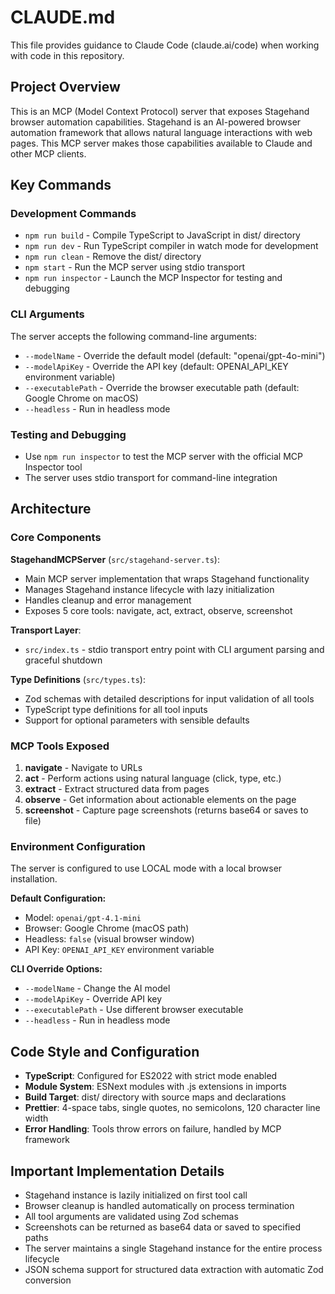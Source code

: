 # CLAUDE.md

This file provides guidance to Claude Code (claude.ai/code) when working with code in this repository.

## Project Overview

This is an MCP (Model Context Protocol) server that exposes Stagehand browser automation capabilities. Stagehand is an AI-powered browser automation framework that allows natural language interactions with web pages. This MCP server makes those capabilities available to Claude and other MCP clients.

## Key Commands

### Development Commands
- `npm run build` - Compile TypeScript to JavaScript in dist/ directory
- `npm run dev` - Run TypeScript compiler in watch mode for development
- `npm run clean` - Remove the dist/ directory
- `npm start` - Run the MCP server using stdio transport
- `npm run inspector` - Launch the MCP Inspector for testing and debugging

### CLI Arguments
The server accepts the following command-line arguments:
- `--modelName` - Override the default model (default: "openai/gpt-4o-mini")
- `--modelApiKey` - Override the API key (default: OPENAI_API_KEY environment variable)
- `--executablePath` - Override the browser executable path (default: Google Chrome on macOS)
- `--headless` - Run in headless mode

### Testing and Debugging
- Use `npm run inspector` to test the MCP server with the official MCP Inspector tool
- The server uses stdio transport for command-line integration

## Architecture

### Core Components

**StagehandMCPServer** (`src/stagehand-server.ts`):
- Main MCP server implementation that wraps Stagehand functionality
- Manages Stagehand instance lifecycle with lazy initialization
- Handles cleanup and error management
- Exposes 5 core tools: navigate, act, extract, observe, screenshot

**Transport Layer**:
- `src/index.ts` - stdio transport entry point with CLI argument parsing and graceful shutdown

**Type Definitions** (`src/types.ts`):
- Zod schemas with detailed descriptions for input validation of all tools
- TypeScript type definitions for all tool inputs
- Support for optional parameters with sensible defaults

### MCP Tools Exposed

1. **navigate** - Navigate to URLs
2. **act** - Perform actions using natural language (click, type, etc.)
3. **extract** - Extract structured data from pages
4. **observe** - Get information about actionable elements on the page
5. **screenshot** - Capture page screenshots (returns base64 or saves to file)

### Environment Configuration

The server is configured to use LOCAL mode with a local browser installation.

**Default Configuration:**
- Model: `openai/gpt-4.1-mini`
- Browser: Google Chrome (macOS path)
- Headless: `false` (visual browser window)
- API Key: `OPENAI_API_KEY` environment variable

**CLI Override Options:**
- `--modelName` - Change the AI model
- `--modelApiKey` - Override API key
- `--executablePath` - Use different browser executable
- `--headless` - Run in headless mode

## Code Style and Configuration

- **TypeScript**: Configured for ES2022 with strict mode enabled
- **Module System**: ESNext modules with .js extensions in imports
- **Build Target**: dist/ directory with source maps and declarations
- **Prettier**: 4-space tabs, single quotes, no semicolons, 120 character line width
- **Error Handling**: Tools throw errors on failure, handled by MCP framework

## Important Implementation Details

- Stagehand instance is lazily initialized on first tool call
- Browser cleanup is handled automatically on process termination
- All tool arguments are validated using Zod schemas
- Screenshots can be returned as base64 data or saved to specified paths
- The server maintains a single Stagehand instance for the entire process lifecycle
- JSON schema support for structured data extraction with automatic Zod conversion